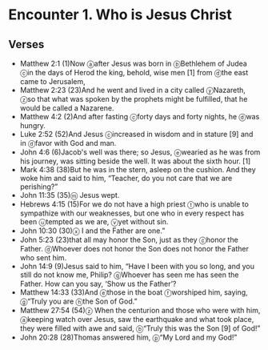 #  Encounter 1. Who is Jesus Christ

## Verses
- Matthew 2:1 (1)<pb/>Now <f>ⓐ</f>after Jesus was born in <f>ⓑ</f>Bethlehem of Judea <f>ⓒ</f>in the days of Herod the king, behold, wise men <f>[1]</f> from <f>ⓓ</f>the east came to Jerusalem,
- Matthew 2:23 (23)And he went and lived in a city called <f>ⓨ</f>Nazareth, <f>ⓩ</f>so that what was spoken by the prophets might be fulfilled, that he would be called a Nazarene.
- Matthew 4:2 (2)And after fasting <f>ⓒ</f>forty days and forty nights, he <f>ⓓ</f>was hungry.
- Luke 2:52 (52)<pb/>And Jesus <f>ⓒ</f>increased in wisdom and in stature <f>[9]</f> and in <f>ⓓ</f>favor with God and man.
- John 4:6 (6)Jacob's well was there; so Jesus, <f>ⓔ</f>wearied as he was from his journey, was sitting beside the well. It was about the sixth hour. <f>[1]</f>
- Mark 4:38 (38)But he was in the stern, asleep on the cushion. And they woke him and said to him, “Teacher, do you not care that we are perishing?”
- John 11:35 (35)<f>ⓜ</f> Jesus wept.
- Hebrews 4:15 (15)For we do not have a high priest <f>ⓣ</f>who is unable to sympathize with our weaknesses, but one who in every respect has been <f>ⓤ</f>tempted as we are, <f>ⓥ</f>yet without sin.
- John 10:30 (30)<J><f>ⓧ</f> I and the Father are one.”</J>
- John 5:23 (23)<J>that all may honor the Son, just as they <f>ⓒ</f>honor the Father. <f>ⓓ</f>Whoever does not honor the Son does not honor the Father who sent him.</J>
- John 14:9 (9)Jesus said to him, <J>“Have I been with you so long, and you still do not know me, Philip? <f>ⓠ</f>Whoever has seen me has seen the Father. How can you say, ‘Show us the Father’?</J>
- Matthew 14:33 (33)And <f>ⓔ</f>those in the boat <f>ⓕ</f>worshiped him, saying, <f>ⓖ</f>“Truly you are <f>ⓗ</f>the Son of God.”
- Matthew 27:54 (54)<f>ⓩ</f> When the centurion and those who were with him, <f>ⓐ</f>keeping watch over Jesus, saw the earthquake and what took place, they were filled with awe and said, <f>ⓑ</f>“Truly this was the Son <f>[9]</f> of God!”
- John 20:28 (28)Thomas answered him, <f>ⓟ</f>“My Lord and my God!”
